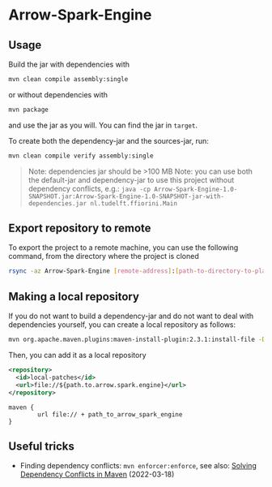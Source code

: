 # Arrow-Spark-Engine

## Usage
Build the jar with dependencies with
```bash
mvn clean compile assembly:single
```
or without dependencies with
```bash
mvn package
```
and use the jar as you will. You can find the jar in `target`. 

To create both the dependency-jar and the sources-jar, run:
```bash
mvn clean compile verify assembly:single
```
>Note: dependencies jar should be >100 MB
>Note: you can use both the default-jar and dependency-jar to use this project without dependency conflicts, e.g.:
> `java -cp Arrow-Spark-Engine-1.0-SNAPSHOT.jar:Arrow-Spark-Engine-1.0-SNAPSHOT-jar-with-dependencies.jar nl.tudelft.ffiorini.Main`

## Export repository to remote
To export the project to a remote machine, you can use the following command, from the directory where the project is cloned
```bash
rsync -az Arrow-Spark-Engine [remote-address]:[path-to-directory-to-place-project-directory]/ --filter=':- .gitignore' --exclude='Arrow-Spark-Engine/.git'
```

## Making a local repository
If you do not want to build a dependency-jar and do not want to deal with dependencies yourself, 
you can create a local repository as follows:
```bash 
mvn org.apache.maven.plugins:maven-install-plugin:2.3.1:install-file -Dfile=target/Arrow-Spark-Engine-1.0-SNAPSHOT.jar -DgroupId=nl.tudelft.abs.ffiorini -DartifactId=Arrow-Spark-Engine -Dversion=1.0-SNAPSHOT -Dpackaging=jar -DlocalRepositoryPath=.
```
Then, you can add it as a local repository
```xml
<repository>
  <id>local-patches</id>
  <url>file://${path.to.arrow.spark.engine}</url>
</repository>
```

```gradle.build
maven {
        url file:// + path_to_arrow_spark_engine
}
```

## Useful tricks
 - Finding dependency conflicts: `mvn enforcer:enforce`, see also: [Solving Dependency Conflicts in Maven](https://dzone.com/articles/solving-dependency-conflicts-in-maven) (2022-03-18)